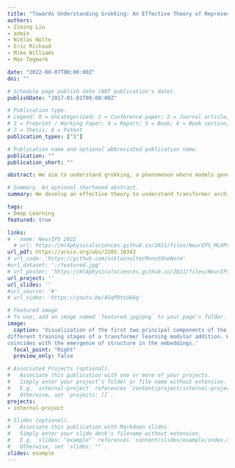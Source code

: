 ```yaml
---
title: "Towards Understanding Grokking: An Effective Theory of Representation Learning" 
authors:
- Ziming Liu
- admin
- Niklas Nolte
- Eric Michaud
- Mike Williams
- Max Tegmark

date: "2022-08-07T00:00:00Z"
doi: ""

# Schedule page publish date (NOT publication's date).
publishDate: "2017-01-01T00:00:00Z"

# Publication type.
# Legend: 0 = Uncategorized; 1 = Conference paper; 2 = Journal article;
# 3 = Preprint / Working Paper; 4 = Report; 5 = Book; 6 = Book section;
# 7 = Thesis; 8 = Patent
publication_types: ["1"]

# Publication name and optional abbreviated publication name.
publication: ""
publication_short: ""

abstract: We aim to understand grokking, a phenomenon where models generalize long after overfitting their training set. We present both a microscopic analysis anchored by an effective theory and a macroscopic analysis of phase diagrams describing learning performance across hyperparameters. We find that generalization originates from structured representations whose training dynamics and dependence on training set size can be predicted by our effective theory in a toy setting. We observe empirically the presence of four learning phases; comprehension, grokking, memorization, and confusion. We find representation learning to occur only in a "Goldilocks zone" (including comprehension and grokking) between memorization and confusion. Compared to the comprehension phase, the grokking phase stays closer to the memorization phase, leading to delayed generalization. The Goldilocks phase is reminiscent of "intelligence from starvation" in Darwinian evolution, where resource limitations drive discovery of more efficient solutions. This study not only provides intuitive explanations of the origin of grokking, but also highlights the usefulness of physics-inspired tools, e.g., effective theories and phase diagrams, for understanding deep learning.

# Summary. An optional shortened abstract.
summary: We develop an effective theory to understand transformer architectures’ ability to generalize on arithmetic datasets. The theory links generalization to a particular structured representation of the embeddings and predicts a range of phenomena associated with *grokking*, or delayed generalization. Moreover, we show that grokking is one of four different phases of learning and can be avoided with proper hyper-parameter tuning. To appear in NeurIPS2022.

tags:
- Deep Learning 
featured: true

links:
# - name: NeurIPS 2022
  # url: https://ml4physicalsciences.github.io/2021/files/NeurIPS_ML4PS_2021_86.pdf
url_pdf: https://arxiv.org/abs/2205.10343
# url_code: 'https://github.com/niklasnolte/MonotOneNorm'
#url_dataset: './featured.jpg'
# url_poster: 'https://ml4physicalsciences.github.io/2021/files/NeurIPS_ML4PS_2021_86_poster.png'
url_project: ''
url_slides: ''
#url_source: '#'
# url_video: 'https://youtu.be/ASqP0tcU6Ag'

# Featured image
# To use, add an image named `featured.jpg/png` to your page's folder. 
image:
  caption: 'Visualization of the first two principal components of the learned input embeddings at
different training stages of a transformer learning modular addition. We observe that generalization
coincides with the emergence of structure in the embeddings.'
  focal_point: "Right"
  preview_only: false

# Associated Projects (optional).
#   Associate this publication with one or more of your projects.
#   Simply enter your project's folder or file name without extension.
#   E.g. `internal-project` references `content/project/internal-project/index.md`.
#   Otherwise, set `projects: []`.
projects:
- internal-project

# Slides (optional).
#   Associate this publication with Markdown slides.
#   Simply enter your slide deck's filename without extension.
#   E.g. `slides: "example"` references `content/slides/example/index.md`.
#   Otherwise, set `slides: ""`.
slides: example
---
```

<!--
{{% alert note %}}
Click the *Slides* button above to demo Academic's Markdown slides feature.
{{% /alert %}}

Supplementary notes can be added here, including [code and math](https://sourcethemes.com/academic/docs/writing-markdown-latex/).
-->
